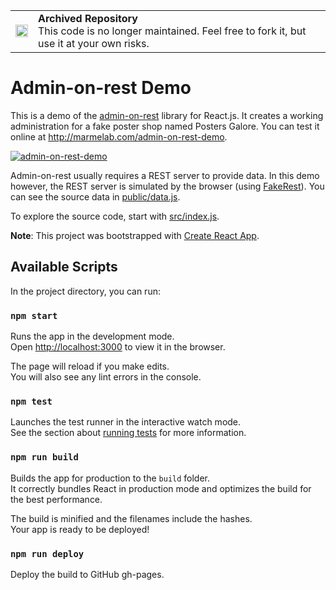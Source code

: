 <table>
        <tr>
            <td><img width="20" src="https://cdnjs.cloudflare.com/ajax/libs/octicons/8.5.0/svg/archive.svg" alt="archived" /></td>
            <td><strong>Archived Repository</strong><br />
            This code is no longer maintained. Feel free to fork it, but use it at your own risks.
        </td>
        </tr>
</table>

# Admin-on-rest Demo

This is a demo of the [admin-on-rest](https://github.com/marmelab/admin-on-rest) library for React.js. It creates a working administration for a fake poster shop named Posters Galore. You can test it online at http://marmelab.com/admin-on-rest-demo.

[![admin-on-rest-demo](https://marmelab.com/admin-on-rest/img/admin-on-rest-demo-still.png)](https://vimeo.com/205118063)

Admin-on-rest usually requires a REST server to provide data. In this demo however, the REST server is simulated by the browser (using [FakeRest](https://github.com/marmelab/FakeRest)). You can see the source data in [public/data.js](https://github.com/marmelab/admin-on-rest-demo/tree/master/public/data.js).

To explore the source code, start with [src/index.js](https://github.com/marmelab/admin-on-rest-demo/blob/master/src/index.js).

**Note**: This project was bootstrapped with [Create React App](https://github.com/facebookincubator/create-react-app).

## Available Scripts

In the project directory, you can run:

### `npm start`

Runs the app in the development mode.<br>
Open [http://localhost:3000](http://localhost:3000) to view it in the browser.

The page will reload if you make edits.<br>
You will also see any lint errors in the console.

### `npm test`

Launches the test runner in the interactive watch mode.<br>
See the section about [running tests](#running-tests) for more information.

### `npm run build`

Builds the app for production to the `build` folder.<br>
It correctly bundles React in production mode and optimizes the build for the best performance.

The build is minified and the filenames include the hashes.<br>
Your app is ready to be deployed!

### `npm run deploy`

Deploy the build to GitHub gh-pages.
